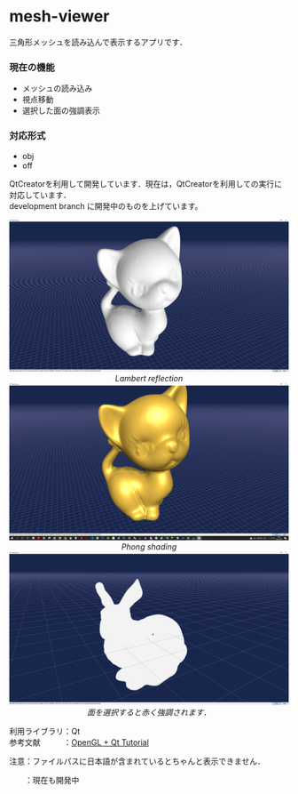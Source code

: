 # mesh-viewer
三角形メッシュを読み込んで表示するアプリです．

### 現在の機能
- メッシュの読み込み
- 視点移動
- 選択した面の強調表示

### 対応形式
- obj
- off

QtCreatorを利用して開発しています．現在は，QtCreatorを利用しての実行に対応しています．  
development branch に開発中のものを上げています。

<p align="center">
  <img src="image/LambertNew.PNG" width="800">
  <br>
  <em>Lambert reflection</em>
  <br>
  <img src="image/PhongNew.PNG" width="800">
  <br>
  <em>Phong shading</em>
  <br>
  <img src="image/meshViewer.png" width="800">
  <br>
  <em>面を選択すると赤く強調されます．</em>
</p>

利用ライブラリ：Qt  
参考文献　　　：[OpenGL + Qt Tutorial](https://github.com/ghorwin/OpenGLWithQt-Tutorial)

<p>注意：ファイルパスに日本語が含まれているとちゃんと表示できません．</p>
　　：現在も開発中

